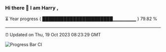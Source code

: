 ### Hi there 👋 I am Harry , 

⏳ Year progress { ███████████████████████▁▁▁▁▁▁▁ } 79.82 %

---

⏰ Updated on Thu, 19 Oct 2023 08:23:29 GMT

![Progress Bar CI](https://github.com/duykhang68/duykhang68/workflows/Progress%20Bar%20CI/badge.svg)
